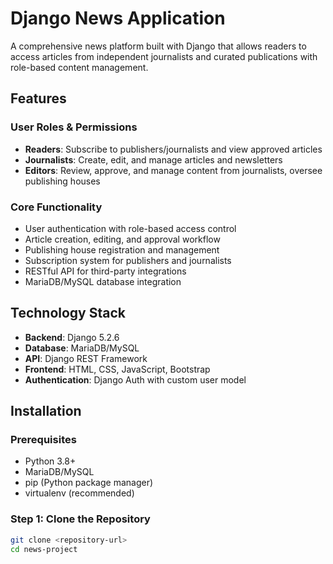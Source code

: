 # Django News Application

A comprehensive news platform built with Django that allows readers to access articles from independent journalists and curated publications with role-based content management.

## Features

### User Roles & Permissions
- **Readers**: Subscribe to publishers/journalists and view approved articles
- **Journalists**: Create, edit, and manage articles and newsletters
- **Editors**: Review, approve, and manage content from journalists, oversee publishing houses

### Core Functionality
- User authentication with role-based access control
- Article creation, editing, and approval workflow
- Publishing house registration and management
- Subscription system for publishers and journalists
- RESTful API for third-party integrations
- MariaDB/MySQL database integration

## Technology Stack

- **Backend**: Django 5.2.6
- **Database**: MariaDB/MySQL
- **API**: Django REST Framework
- **Frontend**: HTML, CSS, JavaScript, Bootstrap
- **Authentication**: Django Auth with custom user model

## Installation

### Prerequisites
- Python 3.8+
- MariaDB/MySQL
- pip (Python package manager)
- virtualenv (recommended)

### Step 1: Clone the Repository
```bash
git clone <repository-url>
cd news-project